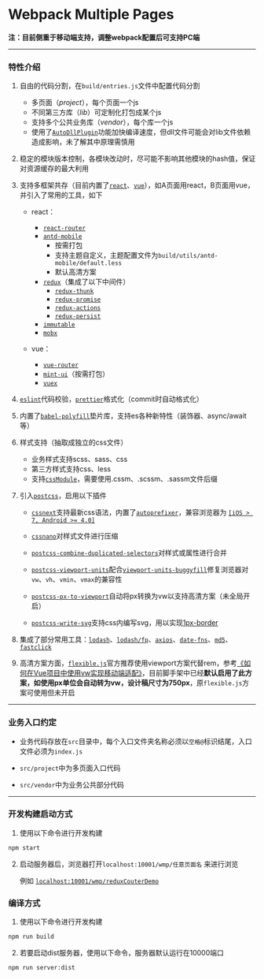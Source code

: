 
# Webpack Multiple Pages

**注：目前侧重于移动端支持，调整webpack配置后可支持PC端**

- - -

### 特性介绍

1. 自由的代码分割，在`build/entries.js`文件中配置代码分割

	- 多页面（*project*），每个页面一个js
	- 不同第三方库（*lib*）可定制化打包成某个js
	- 支持多个公共业务库（*vendor*），每个库一个js
	- 使用了[`AutoDllPlugin`](https://github.com/asfktz/autodll-webpack-plugin)功能加快编译速度，但dll文件可能会对lib文件依赖造成影响，未了解其中原理需慎用

2. 稳定的模块版本控制，各模块改动时，尽可能不影响其他模块的hash值，保证对资源缓存的最大利用

3. 支持多框架共存（目前内置了[`react`](https://reactjs.org/)、[`vue`](https://cn.vuejs.org/)），如A页面用react，B页面用vue，并引入了常用的工具，如下

	- react：
		- [`react-router`](https://github.com/ReactTraining/react-router)
		- [`antd-mobile`](https://github.com/ant-design/ant-design-mobile)
			- 按需打包
			-	支持主题自定义，主题配置文件为`build/utils/antd-mobile/default.less`
			- 默认高清方案
		- [`redux`](http://www.redux.org.cn/)（集成了以下中间件）
			-	[`redux-thunk`](https://github.com/gaearon/redux-thunk)
			- [`redux-promise`](https://github.com/redux-utilities/redux-promise)
			- [`redux-actions`](https://github.com/redux-utilities/redux-actions)
			- [`redux-persist`](https://github.com/rt2zz/redux-persist)
		- [`immutable`](http://facebook.github.io/immutable-js/docs/#/)
		- [`mobx`](http://cn.mobx.js.org/)

	- vue：
		- [`vue-router`](https://router.vuejs.org/zh-cn/)
		- [`mint-ui`](http://mint-ui.github.io/#!/zh-cn)（按需打包）
		- [`vuex`](https://vuex.vuejs.org/zh-cn/)

4. [`eslint`](http://eslint.cn/)代码校验，[`prettier`](https://prettier.io/)格式化（commit时自动格式化）

5. 内置了[`babel-polyfill`](https://babeljs.io/docs/usage/polyfill/)垫片库，支持es各种新特性（装饰器、async/await等）

6. 样式支持（抽取成独立的css文件）
	
	- 业务样式支持scss、sass、css
	- 第三方样式支持css、less
	- 支持[`cssModule`](http://www.ruanyifeng.com/blog/2016/06/css_modules.html)，需要使用.cssm、.scssm、.sassm文件后缀

7. 引入[`postcss`](https://github.com/postcss/postcss/blob/master/README.cn.md)，启用以下插件

	- [`cssnext`](http://cssnext.io/)支持最新css语法，内置了[`autoprefixer`](https://github.com/postcss/autoprefixer)，兼容浏览器为 [`[iOS > 7, Android >= 4.0]`](https://github.com/ai/browserslist#queries)

	- [`cssnano`](http://cssnano.co/)对样式文件进行压缩

	- [`postcss-combine-duplicated-selectors`](https://github.com/ChristianMurphy/postcss-combine-duplicated-selectors)对样式或属性进行合并

	- [`postcss-viewport-units`](https://github.com/springuper/postcss-viewport-units)配合[`viewport-units-buggyfill`](https://github.com/rodneyrehm/viewport-units-buggyfill)修复浏览器对`vw`、`vh`、`vmin`、`vmax`的兼容性

	- [`postcss-px-to-viewport`](https://github.com/evrone/postcss-px-to-viewport)自动将px转换为vw以支持高清方案（未全局开启）

	- [`postcss-write-svg`](https://github.com/jonathantneal/postcss-write-svg)支持css内编写svg，用以实现[1px-border](https://www.w3cplus.com/css/fix-1px-for-retina.html)

8. 集成了部分常用工具：[`lodash`](https://lodash.com/)、[`lodash/fp`](https://github.com/lodash/lodash/wiki/FP-Guide)、[`axios`](https://github.com/axios/axios)、[`date-fns`](https://date-fns.org/)、[`md5`](https://github.com/pvorb/node-md5)、[`fastclick`](https://github.com/ftlabs/fastclick)

9. 高清方案方面，[`flexible.js`](https://github.com/amfe/lib-flexible)官方推荐使用viewport方案代替rem，参考[《如何在Vue项目中使用vw实现移动端适配》](https://www.w3cplus.com/mobile/vw-layout-in-vue.html)，目前脚手架中已经**默认启用了此方案，如使用px单位会自动转为vw，设计稿尺寸为750px**，原`flexible.js`方案可使用但未开启

- - -

### 业务入口约定

- 业务代码存放在`src`目录中，每个入口文件夹名称必须以`空格@`标识结尾，入口文件必须为`index.js`

- `src/project`中为多页面入口代码

- `src/vendor`中为业务公共部分代码

- - -

### 开发构建启动方式

1. 使用以下命令进行开发构建

```bash
npm start
```

2. 启动服务器后，浏览器打开`localhost:10001/wmp/任意页面名` 来进行浏览

	例如 [`localhost:10001/wmp/reduxCouterDemo`](http://localhost:10001/wmp/reduxCouterDemo)

### 编译方式

1. 使用以下命令进行开发构建

```bash
npm run build
```

2. 若要启动dist服务器，使用以下命令，服务器默认运行在10000端口

```bash
npm run server:dist
```
